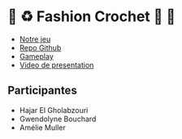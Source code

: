 # :sheep: :recycle: Fashion Crochet 🏡 👚
- [Notre jeu](https://gholab.github.io/Fashion-Crochet-/)
- [Repo Github](https://github.com/Gholab/Fashion-Crochet-)
- [Gameplay]()
- [Video de presentation](https://www.youtube.com/watch?v=Qp6QuiFM4Bk)

## Participantes
- Hajar El Gholabzouri
- Gwendolyne Bouchard
- Amélie Muller 
